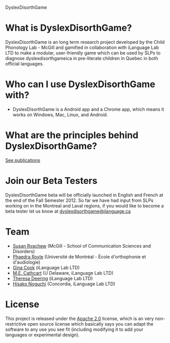 DyslexDisorthGame 

# What is DyslexDisorthGame?
DyslexDisorthGame is an long term research project developed by the Child Phonology Lab - McGill and gamified in collaboration with iLanguage Lab LTD to make a modular, user-friendly game which can be used by SLPs to diagnose dyslexdisorthgameica in pre-literate children in Quebec in both official languages.

# Who can I use DyslexDisorthGame with?
* DyslexDisorthGame is a Android app and a Chrome app, which means it works on Windows, Mac, Linux, and Android.

# What are the principles behind DyslexDisorthGame?

[See publications](http://www.medicine.mcgill.ca/srvachew/)

# Join our Beta Testers

DyslexDisorthGame beta will be officially launched in English and French at the end of the Fall Semester 2012. So far we have had input from SLPs working on in the Montreal and Laval regions, if you would like to become a beta tester let us know at dyslexdisorthgame@ilanguage.ca 

# Team
* [Susan Rvachew](http://www.medicine.mcgill.ca/srvachew/) (McGill - School of Communication Sciences and Disorders)
* [Phaedra Royle](http://www.crblm.ca/members/phaedra_royle) (Université de Montréal - École d'orthophonie et d'audiologie)
* [Gina Cook](http://ilanguage.ca/) (iLanguage Lab LTD)
* [M.E. Cathcart](http://udel.edu/~mdotedot/) (U Delaware, iLanguage Lab LTD)
* [Theresa Deering](http://ilanguage.ca/) (iLanguage Lab LTD)
* [Hisako Noguchi](http://ilanguage.ca/) (Concordia, iLanguage Lab LTD)

# License 

This project is released under the [Apache 2.0](http://www.apache.org/licenses/LICENSE-2.0.html) license, which is an very non-restrictive open source license which basically says you can adapt the software to any use you see fit (including modifying it to add your languages or experimental design).

